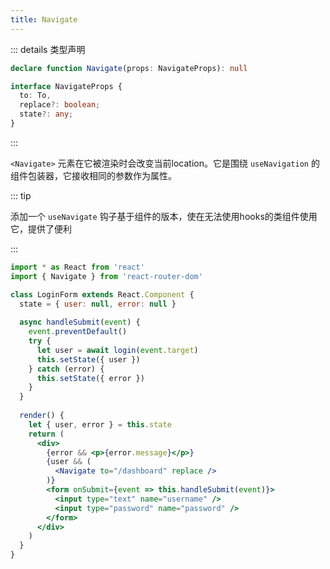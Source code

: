 ```yaml
---
title: Navigate
---
```


::: details 类型声明

```typescript
declare function Navigate(props: NavigateProps): null

interface NavigateProps {
  to: To,
  replace?: boolean;
  state?: any;
}
```

:::



`<Navigate>` 元素在它被渲染时会改变当前location。它是围绕 `useNavigation` 的组件包装器，它接收相同的参数作为属性。



::: tip

添加一个 `useNavigate` 钩子基于组件的版本，使在无法使用hooks的类组件使用它，提供了便利

:::



```jsx {23}
import * as React from 'react'
import { Navigate } from 'react-router-dom'

class LoginForm extends React.Component {
  state = { user: null, error: null }
  
  async handleSubmit(event) {
    event.preventDefault()
    try {
      let user = await login(event.target)
      this.setState({ user })
    } catch (error) {
      this.setState({ error })
    }
  }
  
  render() {
    let { user, error } = this.state
    return (
      <div>
        {error && <p>{error.message}</p>}
        {user && (
          <Navigate to="/dashboard" replace />
        )}
        <form onSubmit={event => this.handleSubmit(event)}>
          <input type="text" name="username" />
          <input type="password" name="password" />
        </form>
      </div>
    )
  }
}
```


